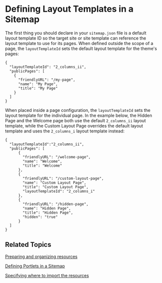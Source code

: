 # Defining Layout Templates in a Sitemap [](id=defining-layout-templates-in-a-sitemap)

The first thing you should declare in your `sitemap.json` file is a default 
layout template ID so the target site or site template can reference the layout 
template to use for its pages. When defined outside the scope of a page, the 
`layoutTemplateId` sets the default layout template for the theme's pages:

    {
      "layoutTemplateId": "2_columns_ii",
      "publicPages": [
        {
          "friendlyURL": "/my-page",
          "name": "My Page",
          "title": "My Page"
        }
      ]  
    }

When placed inside a page configuration, the `layoutTemplateId` sets the layout 
template for the individual page. In the example below, the Hidden Page and the 
Welcome page both use the default `2_columns_ii` layout template, while the 
Custom Layout Page overrides the default layout template and uses the 
`2_columns_i` layout template instead:

    {
      "layoutTemplateId":"2_columns_ii",
      "publicPages": [
          {
            "friendlyURL": "/welcome-page",
            "name": "Welcome",
            "title": "Welcome"
          },
          {
            "friendlyURL": "/custom-layout-page",
            "name": "Custom Layout Page",
            "title": "Custom Layout Page",
            "layoutTemplateId": "2_columns_i"
          },
          {
            "friendlyURL": "/hidden-page",
            "name": "Hidden Page",
            "title": "Hidden Page",
            "hidden": "true"
          }
      ]
    }
 

## Related Topics [](id=related-topics)

[Preparing and organizing resources](/develop/tutorials/-/knowledge_base/7-1/preparing-resources-for-the-importer)

[Defining Portlets in a Sitemap](/develop/tutorials/-/knowledge_base/7-1/defining-portlets-in-a-sitemap)

[Specifying where to import the resources](/develop/tutorials/-/knowledge_base/7-1/specifying-where-to-import-resources)
